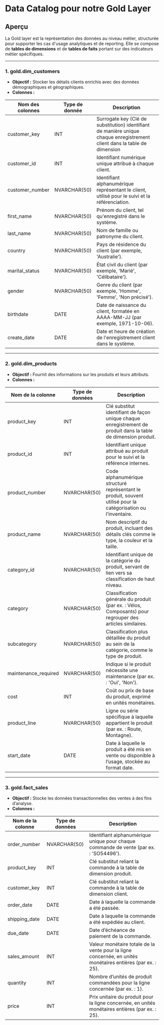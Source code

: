 # Data Catalog pour notre Gold Layer

## Aperçu  
La Gold layer est la représentation des données au niveau métier, structurée pour supporter les cas d'usage analytiques et de reporting. Elle se compose de **tables de dimensions** et de **tables de faits** portant sur des indicateurs métier spécifiques.

---

### 1. **gold.dim_customers**
- **Objectif :** Stocker les détails clients enrichis avec des données démographiques et géographiques.  
- **Colonnes :**
  

| Nom des colonnes      | Type de donnée      | Description
|-----------------------|---------------------| ----------------------------------------------------------------------- 
| customer_key          | INT                 |  Surrogate key (Clé de substitution) identifiant de manière unique chaque enregistrement client dans la table de dimension |
| customer_id           | INT                 |  Identifiant numérique unique attribué à chaque client.                                                                    |
| customer_number       | NVARCHAR(50)        |  Identifiant alphanumérique représentant le client, utilisé pour le suivi et la référenciation.                            |
| first_name            | NVARCHAR(50)        |  Prénom du client, tel qu'enregistré dans le système.                                                                      |
| last_name             | NVARCHAR(50)        |  Nom de famille ou patronyme du client.                                                                                    |
| country               | NVARCHAR(50)        |  Pays de résidence du client (par exemple, 'Australie').                                                                   |
| marital_status        | NVARCHAR(50)        |  État civil du client (par exemple, 'Marié', 'Célibataire').                                                               |
| gender                | NVARCHAR(50)        |  Genre du client (par exemple, 'Homme', 'Femme', 'Non précisé').                                                           |
| birthdate             | DATE                |  Date de naissance du client, formatée en AAAA-MM-JJ (par exemple, 1971-10-06).                                            |
| create_date           | DATE                |  Date et heure de création de l'enregistrement client dans le système.                                                     |

---

### 2. **gold.dim_products**
- **Objectif :** Fournit des informations sur les produits et leurs attributs.
- **Colonnes :**


| Nom de la colonne         | Type de données  | Description                                                                                                     |
|---------------------------|------------------|----------------------------------------------------------------------------------------------------------------|
| product_key               | INT              | Clé substitut identifiant de façon unique chaque enregistrement de produit dans la table de dimension produit. |
| product_id                | INT              | Identifiant unique attribué au produit pour le suivi et la référence internes.                                 |
| product_number            | NVARCHAR(50)     | Code alphanumérique structuré représentant le produit, souvent utilisé pour la catégorisation ou l’inventaire. |
| product_name              | NVARCHAR(50)     | Nom descriptif du produit, incluant des détails clés comme le type, la couleur et la taille.                   |
| category_id               | NVARCHAR(50)     | Identifiant unique de la catégorie du produit, servant de lien vers sa classification de haut niveau.          |
| category                  | NVARCHAR(50)     | Classification générale du produit (par ex. : Vélos, Composants) pour regrouper des articles similaires.       |
| subcategory               | NVARCHAR(50)     | Classification plus détaillée du produit au sein de la catégorie, comme le type de produit.                    |
| maintenance_required      | NVARCHAR(50)     | Indique si le produit nécessite une maintenance (par ex. : 'Oui', 'Non').                                      |
| cost                      | INT              | Coût ou prix de base du produit, exprimé en unités monétaires.                                                 |
| product_line              | NVARCHAR(50)     | Ligne ou série spécifique à laquelle appartient le produit (par ex. : Route, Montagne).                        |
| start_date                | DATE             | Date à laquelle le produit a été mis en vente ou disponible à l’usage, stockée au format date.                 |


---

### 3. **gold.fact_sales**
- **Objectif :** Stocke les données transactionnelles des ventes à des fins d’analyse.
- **Colonnes :**

| Nom de la colonne   | Type de données  | Description                                                                                         |
|---------------------|------------------|-----------------------------------------------------------------------------------------------------|
| order_number        | NVARCHAR(50)     | Identifiant alphanumérique unique pour chaque commande de vente (par ex. : 'SO54496').              |
| product_key         | INT              | Clé substitut reliant la commande à la table de dimension produit.                                  |
| customer_key        | INT              | Clé substitut reliant la commande à la table de dimension client.                                   |
| order_date          | DATE             | Date à laquelle la commande a été passée.                                                           |
| shipping_date       | DATE             | Date à laquelle la commande a été expédiée au client.                                               |
| due_date            | DATE             | Date d’échéance de paiement de la commande.                                                         |
| sales_amount        | INT              | Valeur monétaire totale de la vente pour la ligne concernée, en unités monétaires entières (par ex. : 25). |
| quantity            | INT              | Nombre d’unités de produit commandées pour la ligne concernée (par ex. : 1).                        |
| price               | INT              | Prix unitaire du produit pour la ligne concernée, en unités monétaires entières (par ex. : 25).     |
